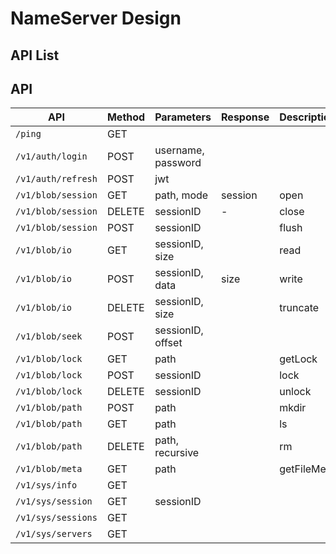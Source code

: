 # NameServer Design

## API List

## API

| API                | Method | Parameters         | Response | Description |
|--------------------|--------|--------------------|----------|-------------|
| `/ping`            | GET    |                    |          |             |
| `/v1/auth/login`   | POST   | username, password |          |             |
| `/v1/auth/refresh` | POST   | jwt                |          |             |
| `/v1/blob/session` | GET    | path, mode         | session  | open        |
| `/v1/blob/session` | DELETE | sessionID          | -        | close       |
| `/v1/blob/session` | POST   | sessionID          |          | flush       |
| `/v1/blob/io`      | GET    | sessionID, size    |          | read        |
| `/v1/blob/io`      | POST   | sessionID, data    | size     | write       |
| `/v1/blob/io`      | DELETE | sessionID, size    |          | truncate    |
| `/v1/blob/seek`    | POST   | sessionID, offset  |          |             |
| `/v1/blob/lock`    | GET    | path               |          | getLock     |
| `/v1/blob/lock`    | POST   | sessionID          |          | lock        |
| `/v1/blob/lock`    | DELETE | sessionID          |          | unlock      |
| `/v1/blob/path`    | POST   | path               |          | mkdir       |
| `/v1/blob/path`    | GET    | path               |          | ls          |
| `/v1/blob/path`    | DELETE | path, recursive    |          | rm          |
| `/v1/blob/meta`    | GET    | path               |          | getFileMeta |
| `/v1/sys/info`     | GET    |                    |          |             |
| `/v1/sys/session`  | GET    | sessionID          |          |             |
| `/v1/sys/sessions` | GET    |                    |          |             |
| `/v1/sys/servers`  | GET    |                    |          |             |


